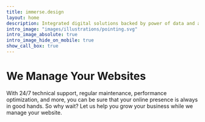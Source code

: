 ```yaml
---
title: immerse.design
layout: home
description: Integrated digital solutions backed by power of data and analytics.
intro_image: "images/illustrations/pointing.svg"
intro_image_absolute: true
intro_image_hide_on_mobile: true
show_call_box: true
---
```


# We Manage Your Websites

With 24/7 technical support, regular maintenance, performance optimization, and more, you can be sure that your online presence is always in good hands. So why wait? Let us help you grow your business while we manage your website.
